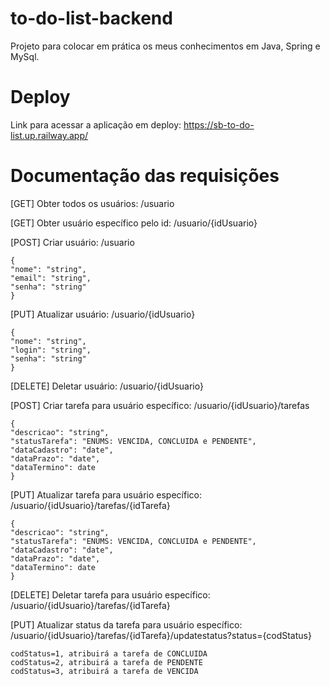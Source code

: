# to-do-list-backend
Projeto para colocar em prática os meus conhecimentos em Java, Spring e MySql.

# Deploy

Link para acessar a aplicação em deploy: https://sb-to-do-list.up.railway.app/

# Documentação das requisições

[GET] Obter todos os usuários: /usuario

[GET] Obter usuário específico pelo id: /usuario/{idUsuario}

[POST] Criar usuário: /usuario

    {
    "nome": "string",
    "email": "string",
    "senha": "string"
    }

[PUT] Atualizar usuário: /usuario/{idUsuario}

    {
    "nome": "string",
    "login": "string",
    "senha": "string"
    }

[DELETE] Deletar usuário: /usuario/{idUsuario}

[POST] Criar tarefa para usuário específico: /usuario/{idUsuario}/tarefas

    {
    "descricao": "string",
    "statusTarefa": "ENUMS: VENCIDA, CONCLUIDA e PENDENTE",
    "dataCadastro": "date",
    "dataPrazo": "date",
    "dataTermino": date
    }

[PUT] Atualizar tarefa para usuário específico: /usuario/{idUsuario}/tarefas/{idTarefa}

    {
    "descricao": "string",
    "statusTarefa": "ENUMS: VENCIDA, CONCLUIDA e PENDENTE",
    "dataCadastro": "date",
    "dataPrazo": "date",
    "dataTermino": date
    }

[DELETE] Deletar tarefa para usuário específico: /usuario/{idUsuario}/tarefas/{idTarefa}

[PUT] Atualizar status da tarefa para usuário específico: /usuario/{idUsuario}/tarefas/{idTarefa}/updatestatus?status={codStatus}

    codStatus=1, atribuirá a tarefa de CONCLUIDA
    codStatus=2, atribuirá a tarefa de PENDENTE 
    codStatus=3, atribuirá a tarefa de VENCIDA

